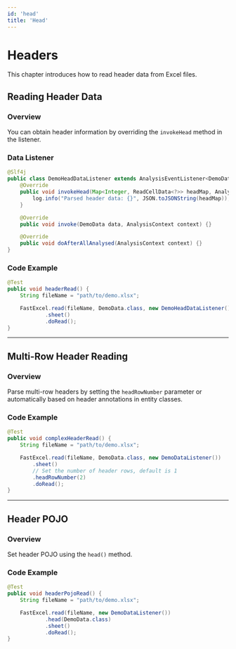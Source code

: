 ```yaml
---
id: 'head'
title: 'Head'
---
```


# Headers

This chapter introduces how to read header data from Excel files.

## Reading Header Data

### Overview

You can obtain header information by overriding the `invokeHead` method in the listener.

### Data Listener

```java
@Slf4j
public class DemoHeadDataListener extends AnalysisEventListener<DemoData> {
    @Override
    public void invokeHead(Map<Integer, ReadCellData<?>> headMap, AnalysisContext context) {
        log.info("Parsed header data: {}", JSON.toJSONString(headMap));
    }

    @Override
    public void invoke(DemoData data, AnalysisContext context) {}

    @Override
    public void doAfterAllAnalysed(AnalysisContext context) {}
}
```

### Code Example

```java
@Test
public void headerRead() {
    String fileName = "path/to/demo.xlsx";

    FastExcel.read(fileName, DemoData.class, new DemoHeadDataListener())
            .sheet()
            .doRead();
}
```

---

## Multi-Row Header Reading

### Overview

Parse multi-row headers by setting the `headRowNumber` parameter or automatically based on header annotations in entity classes.

### Code Example

```java
@Test
public void complexHeaderRead() {
    String fileName = "path/to/demo.xlsx";

    FastExcel.read(fileName, DemoData.class, new DemoDataListener())
        .sheet()
        // Set the number of header rows, default is 1
        .headRowNumber(2)
        .doRead();
}
```

---

## Header POJO

### Overview

Set header POJO using the `head()` method.

### Code Example

```java
@Test
public void headerPojoRead() {
    String fileName = "path/to/demo.xlsx";

    FastExcel.read(fileName, new DemoDataListener())
            .head(DemoData.class)
            .sheet()
            .doRead();
}
```

